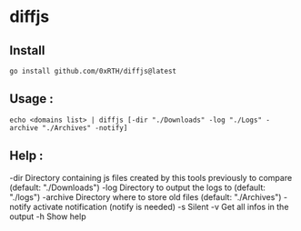 # diffjs

## Install

```go install github.com/0xRTH/diffjs@latest```

## Usage : 

```echo <domains list> | diffjs [-dir "./Downloads" -log "./Logs" -archive "./Archives" -notify] ```

## Help : 

-dir Directory containing js files created by this tools previously to compare (default: "./Downloads") 
-log Directory to output the logs to (default: "./logs") 
-archive Directory where to store old files (default: "./Archives") 
-notify activate notification (notify is needed)
-s Silent
-v Get all infos in the output
-h Show help